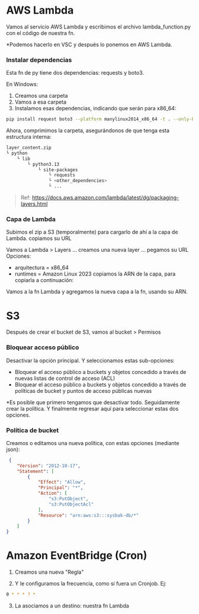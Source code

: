 # AWS Lambda

Vamos al servicio AWS Lambda y escribimos el archivo lambda_function.py con el código de nuestra fn.

*Podemos hacerlo en VSC y después lo ponemos en AWS Lambda.

### Instalar dependencias

Esta fn de py tiene dos dependencias: requests y boto3. 

En Windows: 

1. Creamos una carpeta
2. Vamos a esa carpeta
3. Instalamos esas dependencias, indicando que serán para x86_64:

```bash
pip install request boto3 --platform manylinux2014_x86_64 -t . --only-binary=:all:
```
Ahora, comprimimos la carpeta, asegurándonos de que tenga esta estructura interna:

```bash
layer_content.zip
└ python
    └ lib
        └ python3.13
            └ site-packages
                └ requests
                └ <other_dependencies>
                └ ...
```
> Ref: https://docs.aws.amazon.com/lambda/latest/dg/packaging-layers.html

### Capa de Lambda

Subimos el zip a S3 (temporalmente) para cargarlo de ahí a la capa de Lambda.
copiamos su URL

Vamos a Lambda > Layers ... creamos una nueva layer ... 
pegamos su URL
Opciones: 
- arquitectura = x86_64
- runtimes = Amazon Linux 2023
copiamos la ARN de la capa, para copiarla a continuación:

Vamos a la fn Lambda y agregamos la nueva capa a la fn, usando su ARN.


# S3

Después de crear el bucket de S3, vamos al bucket > Permisos

### Bloquear acceso público

Desactivar la opción principal. Y seleccionamos estas sub-opciones:

- Bloquear el acceso público a buckets y objetos concedido a través de nuevas listas de control de acceso (ACL)
- Bloquear el acceso público a buckets y objetos concedido a través de políticas de bucket y puntos de acceso públicas nuevas

*Es posible que primero tengamos que desactivar todo. Seguidamente crear la política. Y finalmente regresar aquí para seleccionar estas dos opciones.

### Política de bucket

Creamos o editamos una nueva política, con estas opciones (mediante json):

```json
 {
    "Version": "2012-10-17",
    "Statement": [
        {
            "Effect": "Allow",
            "Principal": "*",
            "Action": [
                "s3:PutObject",
                "s3:PutObjectAcl"
            ],
            "Resource": "arn:aws:s3:::sysbak-db/*"
        }
    ]
}
```
# Amazon EventBridge (Cron)

1. Creamos una nueva "Regla"

2. Y le configuramos la frecuencia, como si fuera un Cronjob. Ej: 

```bash
0 * * * ? *
```
3. La asociamos a un destino: nuestra fn Lambda